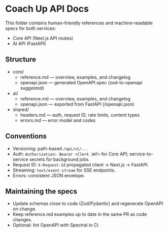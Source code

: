 # Coach Up API Docs

This folder contains human-friendly references and machine-readable specs for both services:

- Core API (Next.js API routes)
- AI API (FastAPI)

## Structure
- core/
  - reference.md — overview, examples, and changelog
  - openapi.json — generated OpenAPI spec (zod-to-openapi suggested)
- ai/
  - reference.md — overview, examples, and changelog
  - openapi.json — exported from FastAPI (/openapi.json)
- shared/
  - headers.md — auth, request ID, rate limits, content types
  - errors.md — error model and codes

## Conventions
- Versioning: path-based `/api/v1/...`
- Auth: `Authorization: Bearer <Clerk JWT>` for Core API; service-to-service secrets for background jobs.
- Request ID: `X-Request-Id` propagated client → Next.js → FastAPI.
- Streaming: `text/event-stream` for SSE endpoints.
- Errors: consistent JSON envelope.

## Maintaining the specs
- Update schemas close to code (Zod/Pydantic) and regenerate OpenAPI on change.
- Keep reference.md examples up to date in the same PR as code changes.
- Optional: lint OpenAPI with Spectral in CI.
